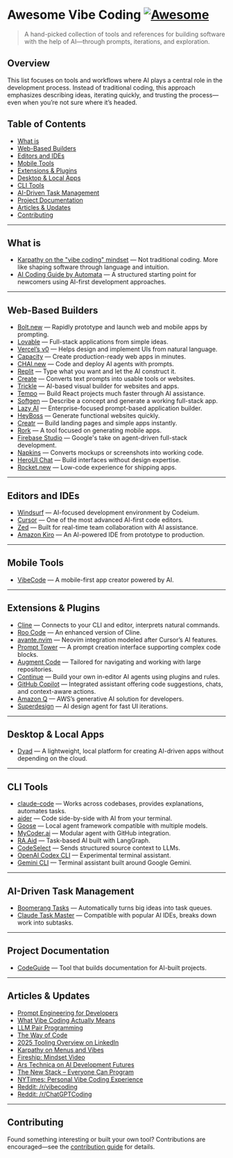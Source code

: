 # Awesome Vibe Coding [![Awesome](https://awesome.re/badge.svg)](https://awesome.re)

> A hand-picked collection of tools and references for building software with the help of AI—through prompts, iterations, and exploration.

## Overview

This list focuses on tools and workflows where AI plays a central role in the development process. Instead of traditional coding, this approach emphasizes describing ideas, iterating quickly, and trusting the process—even when you’re not sure where it’s headed.

## Table of Contents

* [What is](#what-is)
* [Web-Based Builders](#web-based-builders)
* [Editors and IDEs](#editors-and-ides)
* [Mobile Tools](#mobile-tools)
* [Extensions & Plugins](#extensions--plugins)
* [Desktop & Local Apps](#desktop--local-apps)
* [CLI Tools](#cli-tools)
* [AI-Driven Task Management](#ai-driven-task-management)
* [Project Documentation](#project-documentation)
* [Articles & Updates](#articles--updates)
* [Contributing](#contributing)

---

## What is

* [Karpathy on the "vibe coding" mindset](https://x.com/karpathy/status/1886192184808149383) — Not traditional coding. More like shaping software through language and intuition.
* [AI Coding Guide by Automata](https://github.com/automata/aicodeguide) — A structured starting point for newcomers using AI-first development approaches.

---

## Web-Based Builders

* [Bolt.new](https://bolt.new/) — Rapidly prototype and launch web and mobile apps by prompting.
* [Lovable](https://lovable.dev/) — Full-stack applications from simple ideas.
* [Vercel’s v0](https://v0.dev/chat) — Helps design and implement UIs from natural language.
* [Capacity](https://capacity.so/) — Create production-ready web apps in minutes.
* [CHAI.new](https://chai.new) — Code and deploy AI agents with prompts.
* [Replit](https://replit.com/) — Type what you want and let the AI construct it.
* [Create](https://www.create.xyz/) — Converts text prompts into usable tools or websites.
* [Trickle](https://www.trickle.so/) — AI-based visual builder for websites and apps.
* [Tempo](https://www.tempo.new/) — Build React projects much faster through AI assistance.
* [Softgen](https://softgen.ai/) — Describe a concept and generate a working full-stack app.
* [Lazy AI](https://getlazy.ai/) — Enterprise-focused prompt-based application builder.
* [HeyBoss](https://www.heyboss.xyz/) — Generate functional websites quickly.
* [Creatr](https://getcreatr.com/) — Build landing pages and simple apps instantly.
* [Rork](https://rork.app/) — A tool focused on generating mobile apps.
* [Firebase Studio](https://studio.firebase.google.com/) — Google's take on agent-driven full-stack development.
* [Napkins](https://www.napkins.dev/) — Converts mockups or screenshots into working code.
* [HeroUI Chat](https://heroui.chat/) — Build interfaces without design expertise.
* [Rocket.new](https://www.rocket.new/) — Low-code experience for shipping apps.

---

## Editors and IDEs

* [Windsurf](https://codeium.com/windsurf) — AI-focused development environment by Codeium.
* [Cursor](https://www.cursor.com/) — One of the most advanced AI-first code editors.
* [Zed](https://zed.dev/) — Built for real-time team collaboration with AI assistance.
* [Amazon Kiro](https://kiro.dev) — An AI-powered IDE from prototype to production.

---

## Mobile Tools

* [VibeCode](https://www.vibecodeapp.com/) — A mobile-first app creator powered by AI.

---

## Extensions & Plugins

* [Cline](https://cline.bot/) — Connects to your CLI and editor, interprets natural commands.
* [Roo Code](https://github.com/RooVetGit/Roo-Code) — An enhanced version of Cline.
* [avante.nvim](https://github.com/yetone/avante.nvim) — Neovim integration modeled after Cursor’s AI features.
* [Prompt Tower](https://github.com/backnotprop/prompt-tower) — A prompt creation interface supporting complex code blocks.
* [Augment Code](https://www.augmentcode.com/) — Tailored for navigating and working with large repositories.
* [Continue](https://github.com/continuedev/continue) — Build your own in-editor AI agents using plugins and rules.
* [GitHub Copilot](https://github.com/features/copilot) — Integrated assistant offering code suggestions, chats, and context-aware actions.
* [Amazon Q](https://aws.amazon.com/q/developer) — AWS’s generative AI solution for developers.
* [Superdesign](https://www.superdesign.dev/) — AI design agent for fast UI iterations.

---

## Desktop & Local Apps

* [Dyad](https://www.dyad.sh/) — A lightweight, local platform for creating AI-driven apps without depending on the cloud.

---

## CLI Tools

* [claude-code](https://github.com/anthropics/claude-code) — Works across codebases, provides explanations, automates tasks.
* [aider](https://aider.chat/) — Code side-by-side with AI from your terminal.
* [Goose](https://block.github.io/goose/) — Local agent framework compatible with multiple models.
* [MyCoder.ai](https://github.com/drivecore/mycoder) — Modular agent with GitHub integration.
* [RA.Aid](https://github.com/ai-christianson/RA.Aid) — Task-based AI built with LangGraph.
* [CodeSelect](https://github.com/maynetee/codeselect) — Sends structured source context to LLMs.
* [OpenAI Codex CLI](https://github.com/openai/codex) — Experimental terminal assistant.
* [Gemini CLI](https://github.com/google-gemini/gemini-cli) — Terminal assistant built around Google Gemini.

---

## AI-Driven Task Management

* [Boomerang Tasks](https://docs.roocode.com/features/boomerang-tasks) — Automatically turns big ideas into task queues.
* [Claude Task Master](https://github.com/eyaltoledano/claude-task-master) — Compatible with popular AI IDEs, breaks down work into subtasks.

---

## Project Documentation

* [CodeGuide](https://www.codeguide.dev/) — Tool that builds documentation for AI-built projects.

---

## Articles & Updates

* [Prompt Engineering for Developers](https://addyo.substack.com/p/the-prompt-engineering-playbook-for)
* [What Vibe Coding Actually Means](https://theconversation.com/what-is-vibe-coding-a-computer-scientist-explains-what-it-means-to-have-ai-write-computer-code-and-what-risks-that-can-entail-257172)
* [LLM Pair Programming](https://pmbanugo.me/blog/peer-programming-with-llms)
* [The Way of Code](https://www.thewayofcode.com/)
* [2025 Tooling Overview on LinkedIn](https://www.linkedin.com/pulse/state-vibe-coding-tools-may-2025-nufar-gaspar-x1znf)
* [Karpathy on Menus and Vibes](https://karpathy.bearblog.dev/vibe-coding-menugen/)
* [Fireship: Mindset Video](https://www.youtube.com/watch?v=Tw18-4U7mts)
* [Ars Technica on AI Development Futures](https://arstechnica.com/ai/2025/03/is-vibe-coding-with-ai-gnarly-or-reckless-maybe-some-of-both/)
* [The New Stack – Everyone Can Program](https://thenewstack.io/vibe-coding-where-everyone-can-speak-computer-programming/)
* [NYTimes: Personal Vibe Coding Experience](https://www.nytimes.com/2025/02/27/technology/personaltech/vibecoding-ai-software-programming.html)
* [Reddit: /r/vibecoding](https://www.reddit.com/r/vibecoding/)
* [Reddit: /r/ChatGPTCoding](https://www.reddit.com/r/ChatGPTCoding/)

---

## Contributing

Found something interesting or built your own tool? Contributions are encouraged—see the [contribution guide](CONTRIBUTING.md) for details.

